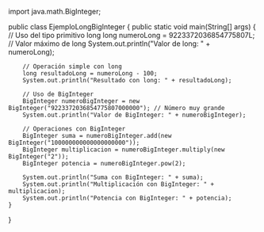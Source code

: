 import java.math.BigInteger;

public class EjemploLongBigInteger {
    public static void main(String[] args) {
        // Uso del tipo primitivo long
        long numeroLong = 9223372036854775807L; // Valor máximo de long
        System.out.println("Valor de long: " + numeroLong);

        // Operación simple con long
        long resultadoLong = numeroLong - 100;
        System.out.println("Resultado con long: " + resultadoLong);

        // Uso de BigInteger
        BigInteger numeroBigInteger = new BigInteger("9223372036854775807000000"); // Número muy grande
        System.out.println("Valor de BigInteger: " + numeroBigInteger);

        // Operaciones con BigInteger
        BigInteger suma = numeroBigInteger.add(new BigInteger("100000000000000000000"));
        BigInteger multiplicacion = numeroBigInteger.multiply(new BigInteger("2"));
        BigInteger potencia = numeroBigInteger.pow(2);

        System.out.println("Suma con BigInteger: " + suma);
        System.out.println("Multiplicación con BigInteger: " + multiplicacion);
        System.out.println("Potencia con BigInteger: " + potencia);
    }
}
